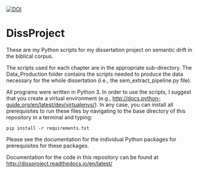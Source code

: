 [![DOI](https://zenodo.org/badge/14774973.svg)](https://zenodo.org/badge/latestdoi/14774973)

# DissProject
These are my Python scripts for my dissertation project on semantic drift in the biblical corpus.

The scripts used for each chapter are in the appropriate sub-directory.  The Data_Production folder contains the scripts needed to produce the data necessary for the whole dissertation (i.e., the sem_extract_pipeline.py file).

All programs were written in Python 3. In order to use the scripts, I suggest that you create a virtual environment (e.g., http://docs.python-guide.org/en/latest/dev/virtualenvs/). In any case, you can install all prerequisites to run these files by navigating to the base directory of this repository in a terminal and typing:

    pip install -r requirements.txt
    
Please see the documentation for the individual Python packages for prerequisites for these packages.

Documentation for the code in this repository can be found at http://dissproject.readthedocs.io/en/latest/
